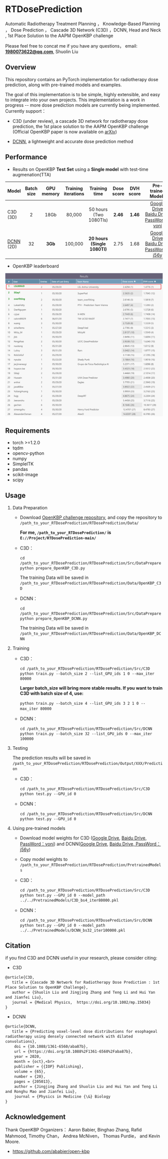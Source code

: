 # RTDosePrediction
Automatic Radiotherapy Treatment Planning ， Knowledge-Based Planning ， Dose Prediction ， Cascade 3D Network (C3D) ，DCNN,  Head and Neck , 
1st Place Solution to the AAPM OpenKBP challenge <br>

Please feel free to concat me if you have any questions，
email: **1980073622@qq.com**, Shuolin Liu

## Overview
This repository contains an PyTorch implementation for radiotherapy dose prediction, along with pre-trained models and examples.

The goal of this implementation is to be simple, highly extensible, and easy to integrate into your own projects. This implementation is a work in progress -- more dose prediction models are currently being implemented. Currently support：

- C3D (under review), a cascade 3D network for radiotherapy dose prediction, the 1st place solution to the AAPM OpenKBP challenge <br>(Official OpenKBP paper is now available on [arXiv]( https://arxiv.org/abs/2011.14076))

- [DCNN](https://doi.org/10.1088/1361-6560/aba87b), a lightweight and accurate dose prediction method


## Performance
- Results on OpenKBP **Test Set** using a **Single model** with test-time augmenation(TTA)

| Model | Batch<br>size | GPU<br>memory | Training<br>iterations | Training<br>time |   Dose<br>score|  DVH<br>score|Pre-trained<br>Models|
|-----| :------------: | :----: | :----: | :----: |:----: |  :------------: |:----: |
| C3D<br>(3D) | 2 | 18Gb | 80,000 | 50 hours<br>(Two 1080TIs)|  **2.46** |**1.46** |  [Google Drive](https://drive.google.com/file/d/1YaXkOCfH-nrKD3nli5_Z6stF1rYWMA-v/view?usp=sharing) <br> [Baidu Drive, PassWord：voni](https://pan.baidu.com/s/1vwElN1xa8Zk1OlziPFsXgw)|
| [DCNN](https://doi.org/10.1088/1361-6560/aba87b)<br>(2D) | 32 | **3Gb** | 100,000 | **20 hours<br>(Single 1080TI)**|  2.75 |1.68 | [Google Drive](https://drive.google.com/file/d/1dWOYf7rmmyxco5pF75j8Qqt6U9ZmsmhK/view?usp=sharing) <br> [Baidu Drive, PassWord：j56y](https://pan.baidu.com/s/1EVG5wP_n04dcphAft1p6-w)|


- OpenKBP leaderboard

 ![](ReadMeImage/final_leaderboard.png)

## Requirements
- torch >=1.2.0
- tqdm
- opencv-python
- numpy
- SimpleITK 
- pandas
- scikit-image
- scipy


## Usage
1. Data Preparation
	- Download [OpenKBP challenge repository](https://github.com/ababier/open-kbp), and copy the repository to <br> `/path_to_your_RTDosePrediction/RTDosePrediction/Data/`

		**For me,  `/path_to_your_RTDosePrediction/` is `E://Project/RTDosePrediction-main/`**
    - C3D：

      ~~~
      cd /path_to_your_RTDosePrediction/RTDosePrediction/Src/DataPrepare
      python prepare_OpenKBP_C3D.py
      ~~~
		
		The training Data will be saved in `/path_to_your_RTDosePrediction/RTDosePrediction/Data/OpenKBP_C3D`
   - DCNN：

      ~~~
      cd /path_to_your_RTDosePrediction/RTDosePrediction/Src/DataPrepare
      python prepare_OpenKBP_DCNN.py
      ~~~
      
      The training Data will be saved in `/path_to_your_RTDosePrediction/RTDosePrediction/Data/OpenKBP_DCNN`




2. Training
	- C3D：

      ~~~
      cd /path_to_your_RTDosePrediction/RTDosePrediction/Src/C3D
      python train.py --batch_size 2 --list_GPU_ids 1 0 --max_iter 80000
      ~~~
      
      **Larger batch_size will bring more stable results. If you want to train C3D with batch size of 4, use:**<br> 
      
     	`python train.py --batch_size 4 --list_GPU_ids 3 2 1 0 --max_iter 80000`
	- DCNN：

      ~~~
      cd /path_to_your_RTDosePrediction/RTDosePrediction/Src/DCNN
      python train.py --batch_size 32 --list_GPU_ids 0 --max_iter 100000
      ~~~




3. Testing

	The prediction results will be saved in `/path_to_your_RTDosePrediction/RTDosePrediction/Output/XXX/Prediction`

	- C3D：

      ~~~
      cd /path_to_your_RTDosePrediction/RTDosePrediction/Src/C3D
      python test.py --GPU_id 0 
      ~~~
    
	- DCNN：
      ~~~
      cd /path_to_your_RTDosePrediction/RTDosePrediction/Src/DCNN
      python test.py --GPU_id 0 
      ~~~


4. Using pre-trained models

	- Download model weights for C3D ([Google Drive](https://drive.google.com/file/d/1YaXkOCfH-nrKD3nli5_Z6stF1rYWMA-v/view?usp=sharing), [Baidu Drive, PassWord：voni](https://pan.baidu.com/s/1vwElN1xa8Zk1OlziPFsXgw)) and DCNN([Google Drive](https://drive.google.com/file/d/1dWOYf7rmmyxco5pF75j8Qqt6U9ZmsmhK/view?usp=sharing), [Baidu Drive, PassWord：j56y](https://pan.baidu.com/s/1EVG5wP_n04dcphAft1p6-w))
	- Copy model weights to `/path_to_your_RTDosePrediction/RTDosePrediction/PretrainedModels`

	- C3D：
      ~~~
      cd /path_to_your_RTDosePrediction/RTDosePrediction/Src/C3D
      python test.py --GPU_id 0 --model_path ../../PretrainedModels/C3D_bs4_iter80000.pkl
      ~~~
	- DCNN：
      ~~~
      cd /path_to_your_RTDosePrediction/RTDosePrediction/Src/DCNN
      python test.py --GPU_id 0 --model_path ../../PretrainedModels/DCNN_bs32_iter100000.pkl
      ~~~


## Citation
if you find C3D and DCNN useful in your research, please consider citing:

- C3D
~~~
@article{C3D,
   title = {Cascade 3D Network for Radiotherapy Dose Prediction : 1st Place Solution to OpenKBP Challenge},
   author = {Shuolin Liu and Jingjing Zhang and Teng Li and Hui Yan  and Jianfei Liu},
   journal = {Medical Physics,  https://doi.org/10.1002/mp.15034}
}
~~~
- DCNN

~~~
@article{DCNN,
   title = {Predicting voxel-level dose distributions for esophageal radiotherapy using densely connected network with dilated convolutions},
	doi = {10.1088/1361-6560/aba87b},
	url = {https://doi.org/10.1088%2F1361-6560%2Faba87b},
	year = 2020,
	month = {oct},<br>
	publisher = {{IOP} Publishing},
	volume = {65},
	number = {20},
	pages = {205013},
	author = {Jingjing Zhang and Shuolin Liu and Hui Yan and Teng Li and Ronghu Mao and Jianfei Liu},
	journal = {Physics in Medicine {\&} Biology
}
~~~
## Acknowledgement
Thank OpenKBP Organizers： Aaron Babier, Binghao Zhang, Rafid Mahmood, Timothy Chan， Andrea McNiven， Thomas Purdie， and Kevin Moore. 

- https://github.com/ababier/open-kbp

